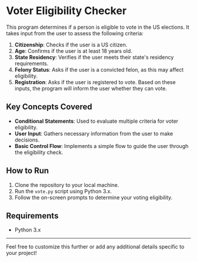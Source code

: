 # Voter Eligibility Checker

This program determines if a person is eligible to vote in the US elections. It takes input from the user to assess the following criteria:

1. **Citizenship**: Checks if the user is a US citizen.
2. **Age**: Confirms if the user is at least 18 years old.
3. **State Residency**: Verifies if the user meets their state's residency requirements.
4. **Felony Status**: Asks if the user is a convicted felon, as this may affect eligibility.
5. **Registration**: Asks if the user is registered to vote.
Based on these inputs, the program will inform the user whether they can vote.

## Key Concepts Covered

- **Conditional Statements**: Used to evaluate multiple criteria for voter eligibility.
- **User Input**: Gathers necessary information from the user to make decisions.
- **Basic Control Flow**: Implements a simple flow to guide the user through the eligibility check. 

## How to Run

1. Clone the repository to your local machine.
2. Run the `vote.py` script using Python 3.x.
3. Follow the on-screen prompts to determine your voting eligibility.

## Requirements

- Python 3.x

---

Feel free to customize this further or add any additional details specific to your project!
